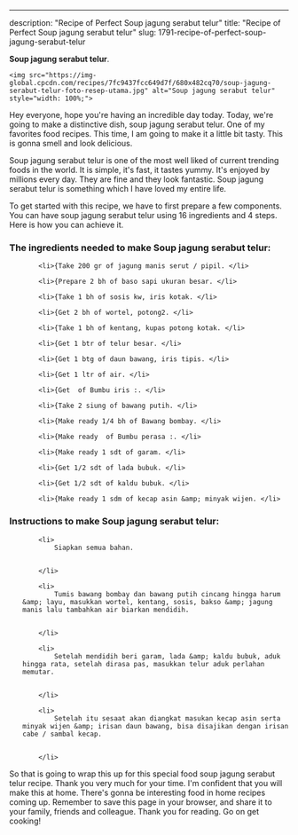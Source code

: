 ---
description: "Recipe of Perfect Soup jagung serabut telur"
title: "Recipe of Perfect Soup jagung serabut telur"
slug: 1791-recipe-of-perfect-soup-jagung-serabut-telur

<p>
	<strong>Soup jagung serabut telur</strong>. 
	
</p>
<p>
	
	<img src="https://img-global.cpcdn.com/recipes/7fc9437fcc649d7f/680x482cq70/soup-jagung-serabut-telur-foto-resep-utama.jpg" alt="Soup jagung serabut telur" style="width: 100%;">
	
	
</p>
<p>
	Hey everyone, hope you're having an incredible day today. Today, we're going to make a distinctive dish, soup jagung serabut telur. One of my favorites food recipes. This time, I am going to make it a little bit tasty. This is gonna smell and look delicious.
</p>
	
<p>
	Soup jagung serabut telur is one of the most well liked of current trending foods in the world. It is simple, it's fast, it tastes yummy. It's enjoyed by millions every day. They are fine and they look fantastic. Soup jagung serabut telur is something which I have loved my entire life.
</p>
<p>
	
</p>

<p>
To get started with this recipe, we have to first prepare a few components. You can have soup jagung serabut telur using 16 ingredients and 4 steps. Here is how you can achieve it.
</p>

<h3>The ingredients needed to make Soup jagung serabut telur:</h3>

<ol>
	
		<li>{Take 200 gr of jagung manis serut / pipil. </li>
	
		<li>{Prepare 2 bh of baso sapi ukuran besar. </li>
	
		<li>{Take 1 bh of sosis kw, iris kotak. </li>
	
		<li>{Get 2 bh of wortel, potong2. </li>
	
		<li>{Take 1 bh of kentang, kupas potong kotak. </li>
	
		<li>{Get 1 btr of telur besar. </li>
	
		<li>{Get 1 btg of daun bawang, iris tipis. </li>
	
		<li>{Get 1 ltr of air. </li>
	
		<li>{Get  of Bumbu iris :. </li>
	
		<li>{Take 2 siung of bawang putih. </li>
	
		<li>{Make ready 1/4 bh of Bawang bombay. </li>
	
		<li>{Make ready  of Bumbu perasa :. </li>
	
		<li>{Make ready 1 sdt of garam. </li>
	
		<li>{Get 1/2 sdt of lada bubuk. </li>
	
		<li>{Get 1/2 sdt of kaldu bubuk. </li>
	
		<li>{Make ready 1 sdm of kecap asin &amp; minyak wijen. </li>
	
</ol>
<p>
	
</p>

<h3>Instructions to make Soup jagung serabut telur:</h3>

<ol>
	
		<li>
			Siapkan semua bahan.
			
			
		</li>
	
		<li>
			Tumis bawang bombay dan bawang putih cincang hingga harum &amp; layu, masukkan wortel, kentang, sosis, bakso &amp; jagung manis lalu tambahkan air biarkan mendidih.
			
			
		</li>
	
		<li>
			Setelah mendidih beri garam, lada &amp; kaldu bubuk, aduk hingga rata, setelah dirasa pas, masukkan telur aduk perlahan memutar.
			
			
		</li>
	
		<li>
			Setelah itu sesaat akan diangkat masukan kecap asin serta minyak wijen &amp; irisan daun bawang, bisa disajikan dengan irisan cabe / sambal kecap.
			
			
		</li>
	
</ol>

<p>
	
</p>

<p>
	So that is going to wrap this up for this special food soup jagung serabut telur recipe. Thank you very much for your time. I'm confident that you will make this at home. There's gonna be interesting food in home recipes coming up. Remember to save this page in your browser, and share it to your family, friends and colleague. Thank you for reading. Go on get cooking!
</p>
